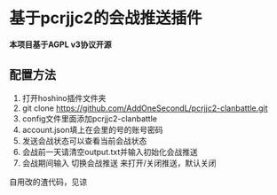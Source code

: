 # 基于pcrjjc2的会战推送插件

**本项目基于AGPL v3协议开源**

## 配置方法

1. 打开hoshino插件文件夹
2. git clone https://github.com/AddOneSecondL/pcrjjc2-clanbattle.git
3. config文件里面添加pcrjjc2-clanbattle
4. account.json填上在会里的号的账号密码
5. 发送会战状态可以查看当前会战状态
6. 会战前一天请清空output.txt并输入初始化会战推送
7. 会战期间输入 切换会战推送 来打开/关闭推送，默认关闭


自用改的渣代码，见谅

